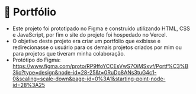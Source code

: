 # 📌 Portfólio

- Este projeto foi prototipado no Figma e construído utilizando HTML, CSS e JavaScript, por fim o site do projeto foi hospedado no Vercel.
- O objetivo deste projeto era criar um portfólio que exibisse e redirecionasse o usuário para os demais projetos criados por mim ou para projetos que tiveram minha colaboração.
- Protótipo do Figma: https://www.figma.com/proto/RP9ffoYCCEsVwS7OiMSxvf/Portf%C3%B3lio?type=design&node-id=28-25&t=0RuDp8ANs3tuG4c1-0&scaling=scale-down&page-id=0%3A1&starting-point-node-id=28%3A25



